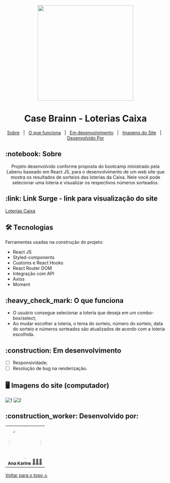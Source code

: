 <div id= "top" align="center">
<img src="https://user-images.githubusercontent.com/94838711/174391471-04dfa492-375f-4b48-99ec-f04441267076.png" width="300"/> 

<h1>Case Brainn - Loterias Caixa</h1>
</div>

<p align="center">
  <a href="#sobre">Sobre</a> &#xa0; | &#xa0; 
  <a href="#funciona">O que funciona</a> &#xa0; | &#xa0;
  <a href="#pendente">Em desenvolvimento</a> &#xa0; | &#xa0;
  <a href="#imagens">Imagens do Site</a>  &#xa0; | &#xa0;
  <a href="#desenvolvedores">Desenvolvido Por</a> 
</p>

<h2 id="sobre">:notebook: Sobre </h2>

<p align="center"> Projeto desenvolvido conforme proposta do bootcamp ministrado pela Labenu baseado em React JS, para o desenvolvimento de um web site que mostra os resultados de sorteios das loterias da Caixa. Nele você pode selecionar uma loteria e visualizar os respectivos números sorteados. 
</p>

<h2 id="link">:link: Link Surge - link para visualização do site</h2>
 <a href="https://loterias-caixa.surge.sh/">Loterias Caixa</a>

<h2 id="tecnologias"> 🛠 Tecnologias </h2>

Ferramentas usadas na construção do projeto:

* React JS
* Styled-components
* Customs e React Hooks
* React Router DOM
* Integração com API
* Axios
* Moment

<h2 id="funciona">:heavy_check_mark: O que funciona</h2>

*  O usuário consegue selecionar a loteria que deseja  em um combo-box/select;
*   Ao mudar escolher a loteria,  o tema do sorteio, número do sorteio, data do sorteio e números sorteados são atualizados de acordo com a loteria escolhida.

<h2 id="pendente">:construction: Em desenvolvimento</h2>

- [ ] Responsividade;
- [ ] Resolução de bug na renderização.

<h2 id="imagens"> 🖥️ Imagens do site (computador)</h2>

![1](https://user-images.githubusercontent.com/94838711/174394779-72b2e239-a67f-4441-9c8c-0407ee2c5541.png)
![2](https://user-images.githubusercontent.com/94838711/174394785-2d7c4624-ae30-4e97-932c-0954f618c602.png)

<h2 id="desenvolvedores">:construction_worker: Desenvolvido por:</h2>

<table> 
<tr>
 
 <td align="center"><a href="https://github.com/future4code/vaughan-Ana-Silva"><img style="border-radius: 50%" src="https://user-images.githubusercontent.com/94838711/158080211-ef52ad45-7600-4479-998b-f6c423de7576.png" width="100px" alt=""/>
 <br />
 <sub><b>Ana Karine</b></sub></a> <a href="https://github.com/future4code/vaughan-Ana-Silva">👩🏻‍💻</a></td>
  
</tr>
</table>

<a href="#top">Voltar para o topo 🔝</a>
